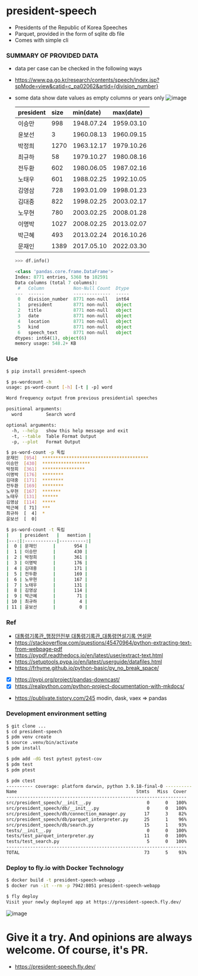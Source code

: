 # president-speech
- Presidents of the Republic of Korea Speeches
- Parquet, provided in the form of sqlite db file
- Comes with simple cli

### SUMMARY OF PROVIDED DATA
- data per case can be checked in the following ways
- https://www.pa.go.kr/research/contents/speech/index.jsp?spMode=view&catid=c_pa02062&artid={division_number}
- some data show date values as empty columns or years only
  ![image](https://github.com/edu-data-mario/president-speech/assets/134017660/7efd02c4-0674-483f-bb27-458a04efe3d0)

    | president | size | min(date)  | max(date)  |
    |:----------|:-----|:-----------|:-----------|
    | 이승만       | 998  | 1948.07.24 | 1959.03.10 |
    | 윤보선       | 3    | 1960.08.13 | 1960.09.15 |
    | 박정희       | 1270 | 1963.12.17 | 1979.10.26 |
    | 최규하       | 58   | 1979.10.27 | 1980.08.16 |
    | 전두환       | 602  | 1980.06.05 | 1987.02.16 |
    | 노태우       | 601  | 1988.02.25 | 1992.10.05 |
    | 김영삼       | 728  | 1993.01.09 | 1998.01.23 |
    | 김대중       | 822  | 1998.02.25 | 2003.02.17 |
    | 노무현       | 780  | 2003.02.25 | 2008.01.28 |
    | 이명박       | 1027 | 2008.02.25 | 2013.02.07 |
    | 박근혜       | 493  | 2013.02.24 | 2016.10.26 |
    | 문재인       | 1389 | 2017.05.10 | 2022.03.30 |

    ```python
    >>> df.info()
    
    <class 'pandas.core.frame.DataFrame'>
    Index: 8771 entries, 5368 to 102591
    Data columns (total 7 columns):
     #   Column           Non-Null Count  Dtype 
    ---  ------           --------------  ----- 
     0   division_number  8771 non-null   int64 
     1   president        8771 non-null   object
     2   title            8771 non-null   object
     3   date             8771 non-null   object
     4   location         8771 non-null   object
     5   kind             8771 non-null   object
     6   speech_text      8771 non-null   object
    dtypes: int64(1), object(6)
    memory usage: 548.2+ KB
    ```

### Use
```bash
$ pip install president-speech

$ ps-wordcount -h     
usage: ps-word-count [-h] [-t | -p] word

Word frequency output from previous presidential speeches

positional arguments:
  word         Search word

optional arguments:
  -h, --help   show this help message and exit
  -t, --table  Table Format Output
  -p, --plot   Format Output

$ ps-word-count -p 독립
문재인  [954]  ****************************************
이승만  [430]  ******************
박정희  [361]  ****************
이명박  [176]  ********
김대중  [171]  ********
전두환  [169]  ********
노무현  [167]  *******
노태우  [131]  ******
김영삼  [114]  *****
박근혜  [ 71]  ***
최규하  [  4]  *
윤보선  [  0]
```

```bash
$ ps-word-count -t 독립
|    | president   |   mention |
|---:|:------------|----------:|
|  0 | 문재인      |       954 |
|  1 | 이승만      |       430 |
|  2 | 박정희      |       361 |
|  3 | 이명박      |       176 |
|  4 | 김대중      |       171 |
|  5 | 전두환      |       169 |
|  6 | 노무현      |       167 |
|  7 | 노태우      |       131 |
|  8 | 김영삼      |       114 |
|  9 | 박근혜      |        71 |
| 10 | 최규하      |         4 |
| 11 | 윤보선      |         0 |

```

### Ref
- [대통령기록관_행정안전부 대통령기록관_대통령연설기록 연설문](https://www.data.go.kr/data/15084167/fileData.do#tab-layer-openapi)
- https://stackoverflow.com/questions/45470964/python-extracting-text-from-webpage-pdf
- https://pypdf.readthedocs.io/en/latest/user/extract-text.html
- https://setuptools.pypa.io/en/latest/userguide/datafiles.html
- https://frhyme.github.io/python-basic/py_no_break_space/
- [x] https://pypi.org/project/pandas-downcast/
- [x] https://realpython.com/python-project-documentation-with-mkdocs/
- https://publivate.tistory.com/245 modin, dask, vaex => pandas

### Development environment setting
```bash
$ git clone ...
$ cd president-speech
$ pdm venv create
$ source .venv/bin/activate
$ pdm install
```

```bash
$ pdm add -dG test pytest pytest-cov
$ pdm test
$ pdm ptest

$ pdm ctest
---------- coverage: platform darwin, python 3.9.18-final-0 ----------
Name                                             Stmts   Miss  Cover
--------------------------------------------------------------------
src/president_speech/__init__.py                     0      0   100%
src/president_speech/db/__init__.py                  0      0   100%
src/president_speech/db/connection_manager.py       17      3    82%
src/president_speech/db/parquet_interpreter.py      25      1    96%
src/president_speech/db/search.py                   15      1    93%
tests/__init__.py                                    0      0   100%
tests/test_parquet_interpreter.py                   11      0   100%
tests/test_search.py                                 5      0   100%
--------------------------------------------------------------------
TOTAL                                               73      5    93%
```

### Deploy to fly.io with Docker Technology
```bash
$ docker build -t president-speech-webapp .
$ docker run -it --rm -p 7942:8051 president-speech-webapp

$ fly deploy
Visit your newly deployed app at https://president-speech.fly.dev/
```
![image](https://github.com/edu-data-mario/president-speech/assets/134017660/e108efcf-54ef-41c3-a9da-94d2ab5d1c21)

# Give it a try. And opinions are always welcome. Of course, it's PR.
- https://president-speech.fly.dev/